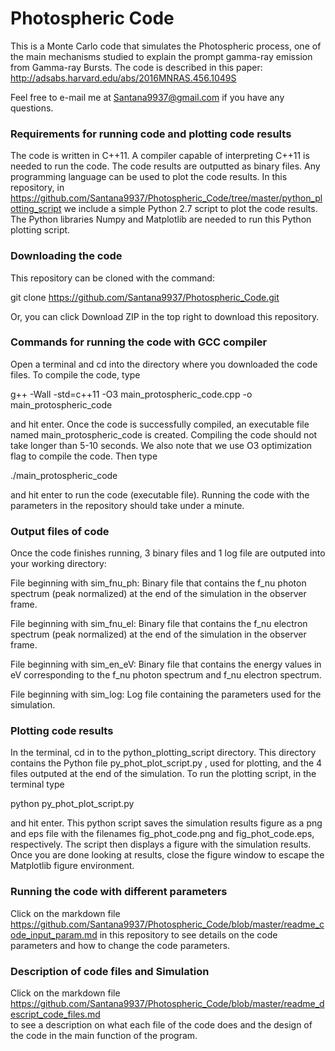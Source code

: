 # Photospheric Code 

This is a Monte Carlo code that simulates the Photospheric process, one of the main
mechanisms studied to explain the prompt gamma-ray emission from Gamma-ray Bursts. The
code is described in this paper: 
http://adsabs.harvard.edu/abs/2016MNRAS.456.1049S

Feel free to e-mail me at Santana9937@gmail.com if you have any questions.

### Requirements for running code and plotting code results

The code is written in C++11. A compiler capable of interpreting C++11 is 
needed to run the code. The code results are outputted as binary files. 
Any programming language can be used to plot the code results. In this repository, in
https://github.com/Santana9937/Photospheric_Code/tree/master/python_plotting_script
we include a simple Python 2.7 script to plot the code results. The Python libraries
Numpy and Matplotlib are needed to run this Python plotting script.

### Downloading the code

This repository can be cloned with the command:

git clone https://github.com/Santana9937/Photospheric_Code.git

Or, you can click Download ZIP in the top right to download this repository.

### Commands for running the code with GCC compiler

Open a terminal and cd into the directory where you downloaded the code files.
To compile the code, type

g++ -Wall -std=c++11 -O3 main_protospheric_code.cpp -o main_protospheric_code

and hit enter. Once the code is successfully compiled, an executable file named
main_protospheric_code is created. Compiling the code should not take 
longer than 5-10 seconds. We also note that we use O3 optimization flag to 
compile the code. Then type

./main_protospheric_code

and hit enter to run the code (executable file). Running the code with 
the parameters in the repository should take under a minute.

### Output files of code

Once the code finishes running, 3 binary files and 1 log file are outputed into 
your working directory:

File beginning with sim_fnu_ph: Binary file that contains the f_nu photon spectrum
(peak normalized) at the end of the simulation in the observer frame.

File beginning with sim_fnu_el: Binary file that contains the f_nu electron spectrum
(peak normalized) at the end of the simulation in the observer frame.

File beginning with sim_en_eV: Binary file that contains the energy values in eV
corresponding to the f_nu photon spectrum and f_nu electron spectrum.

File beginning with sim_log: Log file containing the parameters used for the simulation.

### Plotting code results

In the terminal, cd in to the python_plotting_script directory. This directory 
contains the Python file py_phot_plot_script.py , used for plotting, and the 4 files
outputed at the end of the simulation. To run the plotting script, in the terminal type

python py_phot_plot_script.py

and hit enter. This python script saves the simulation results figure as a png and
eps file with the filenames fig_phot_code.png and fig_phot_code.eps, respectively.
The script then displays a figure with the simulation results. Once you are done 
looking at results, close the figure window to escape the Matplotlib figure environment. 


### Running the code with different parameters

Click on the markdown file 
https://github.com/Santana9937/Photospheric_Code/blob/master/readme_code_input_param.md
in this repository to see details on the code parameters and how to change 
the code parameters. 

### Description of code files and Simulation

Click on the markdown file
https://github.com/Santana9937/Photospheric_Code/blob/master/readme_descript_code_files.md    
to see a description on what each file of the code does and the design of the code
in the main function of the program.

